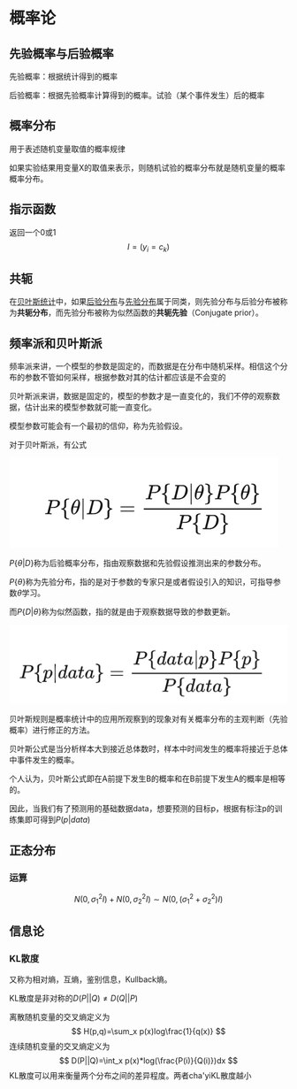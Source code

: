 # 概率论

## 先验概率与后验概率

先验概率：根据统计得到的概率

后验概率：根据先验概率计算得到的概率。试验（某个事件发生）后的概率

## 概率分布

用于表述随机变量取值的概率规律

如果实验结果用变量X的取值来表示，则随机试验的概率分布就是随机变量的概率概率分布。

## 指示函数

返回一个0或1
$$
I=(y_i=c_k)
$$

## 共轭

在[贝叶斯统计](https://zh.wikipedia.org/wiki/贝叶斯统计)中，如果[后验分布](https://zh.wikipedia.org/wiki/後驗分布)与[先验分布](https://zh.wikipedia.org/wiki/先驗分布)属于同类，则先验分布与后验分布被称为**共轭分布**，而先验分布被称为似然函数的**共轭先验**（Conjugate prior）。

## 频率派和贝叶斯派

频率派来讲，一个模型的参数是固定的，而数据是在分布中随机采样。相信这个分布的参数不管如何采样，根据参数对其的估计都应该是不会变的



贝叶斯派来讲，数据是固定的，模型的参数才是一直变化的，我们不停的观察数据，估计出来的模型参数就可能一直变化。

模型参数可能会有一个最初的信仰，称为先验假设。

对于贝叶斯派，有公式

![image-20230313171526342](./%E6%A6%82%E7%8E%87%E8%AE%BA.assets/image-20230313171526342.png)

$P\{\theta|D\}$称为后验概率分布，指由观察数据和先验假设推测出来的参数分布。

$P\{\theta\}$称为先验分布，指的是对于参数的专家只是或者假设引入的知识，可指导参数$\theta$学习。

而$P\{D|\theta\}$称为似然函数，指的就是由于观察数据导致的参数更新。

![image-20230313172019673](./%E6%A6%82%E7%8E%87%E8%AE%BA.assets/image-20230313172019673.png)



贝叶斯规则是概率统计中的应用所观察到的现象对有关概率分布的主观判断（先验概率）进行修正的方法。

贝叶斯公式是当分析样本大到接近总体数时，样本中时间发生的概率将接近于总体中事件发生的概率。



个人认为，贝叶斯公式即在A前提下发生B的概率和在B前提下发生A的概率是相等的。

因此，当我们有了预测用的基础数据data，想要预测的目标p，根据有标注p的训练集即可得到$P(p|data)$

## 正态分布

### 运算

$$
N(0,\sigma^2_1I)+N(0,\sigma^2_2I) \sim N(0,(\sigma^2_1+\sigma^2_2)I)
$$

## 信息论

### KL散度

又称为相对熵，互熵，鉴别信息，Kullback熵。

KL散度是非对称的$D(P||Q)\ne D(Q||P)$

离散随机变量的交叉熵定义为
$$
H(p,q)=\sum_x p(x)log\frac{1}{q(x)}
$$
连续随机变量的交叉熵定义为
$$
D(P||Q)=\int_x p(x)*log(\frac{P(i)}{Q(i)})dx
$$
KL散度可以用来衡量两个分布之间的差异程度。两者cha'yiKL散度越小
